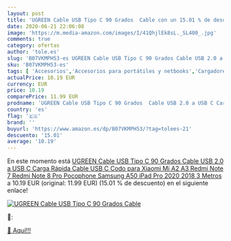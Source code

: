 ```yaml
---
layout: post
title: 'UGREEN Cable USB Tipo C 90 Grados  Cable con un 15.01 % de descuento'
date: 2020-06-21 22:06:08
image: 'https://m.media-amazon.com/images/I/41QhjlEk8sL._SL400_.jpg'
comments: true
category: ofertas
author: 'tole.es'
slug: 'B07VKMPH53-es UGREEN Cable USB Tipo C 90 Grados Cable USB 2.0 a USB C...'
sku: 'B07VKMPH53-es'
tags: [ 'Accesorios','Accesorios para portátiles y netbooks','Cargadores y adaptadores para portátiles y netbooks','Cargadores y bases de carga para portátiles y netbooks','Informática','ipad', ]
actualPrice: 10.19 EUR
currency: EUR
price: 10.19
comparePrice: 11.99 EUR
prodname: 'UGREEN Cable USB Tipo C 90 Grados  Cable USB 2.0 a USB C Carga Rápida  Cable USB C Codo para Xiaomi Mi A2  A3  Redmi Note 7  Redmi Note 8 Pro  Pocophone  Samsung A50  iPad Pro 2020  2018  3 Metros '
country: 'es'
flag: '🇪🇸'
brand: ''
buyurl: 'https://www.amazon.es/dp/B07VKMPH53/?tag=tolees-21'
descuento: '15.01'
average: '10.19'
---
```


En este momento está [UGREEN Cable USB Tipo C 90 Grados  Cable USB 2.0 a USB C Carga Rápida  Cable USB C Codo para Xiaomi Mi A2  A3  Redmi Note 7  Redmi Note 8 Pro  Pocophone  Samsung A50  iPad Pro 2020  2018  3 Metros ](https://www.amazon.es/dp/B07VKMPH53/?tag=tolees-21) a 10.19 EUR (original: 11.99 EUR) (15.01 %  de descuento) en el siguiente enlace!

[![UGREEN Cable USB Tipo C 90 Grados  Cable](https://m.media-amazon.com/images/I/41QhjlEk8sL._SL400_.jpg)](https://www.amazon.es/dp/B07VKMPH53/?tag=tolees-21)

🔎:


[🛒 Aquí!!!](https://www.amazon.es/dp/B07VKMPH53/?tag=tolees-21)
